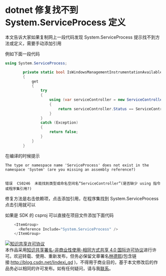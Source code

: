 # dotnet 修复找不到 System.ServiceProcess 定义

本文告诉大家如果复制网上一段代码发现 System.ServiceProcess 提示找不到方法或定义，需要手动添加引用

<!--more-->

例如下面一段代码

```csharp
using System.ServiceProcess;

        private static bool IsWindowsManagementInstrumentationAvailable
        {
            get
            {
                try
                {
                    using (var serviceController = new ServiceController("Winmgmt"))
                    {
                        return serviceController.Status == ServiceControllerStatus.Running;
                    }
                }
                catch (Exception)
                {
                    return false;
                }
            }
        }
```

在编译的时候提示

```
The type or namespace name 'ServiceProcess' does not exist in the namespace 'System' (are you missing an assembly reference?)


错误	CS0246	未能找到类型或命名空间名“ServiceController”(是否缺少 using 指令或程序集引用?)
```

修复方法是右击依赖项，点击添加引用，在程序集找到 System.ServiceProcess 点击引用就可以

如果是 SDK 的 csproj 可以直接在项目文件添加下面代码

```csharp
    <ItemGroup>
      <Reference Include="System.ServiceProcess" />
    </ItemGroup>
```

<a rel="license" href="http://creativecommons.org/licenses/by-nc-sa/4.0/"><img alt="知识共享许可协议" style="border-width:0" src="https://licensebuttons.net/l/by-nc-sa/4.0/88x31.png" /></a><br />本作品采用<a rel="license" href="http://creativecommons.org/licenses/by-nc-sa/4.0/">知识共享署名-非商业性使用-相同方式共享 4.0 国际许可协议</a>进行许可。欢迎转载、使用、重新发布，但务必保留文章署名[林德熙](http://blog.csdn.net/lindexi_gd)(包含链接:http://blog.csdn.net/lindexi_gd )，不得用于商业目的，基于本文修改后的作品务必以相同的许可发布。如有任何疑问，请与我[联系](mailto:lindexi_gd@163.com)。
